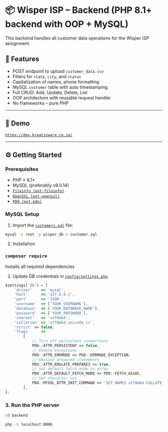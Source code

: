 # 📦 Wisper ISP – Backend (PHP 8.1+ backend with OOP + MySQL)

This backend handles all customer data operations for the Wisper ISP assignment.

## 📌 Features

- POST endpoint to upload `customer_data.csv`
- Filters for `state`, `city`, and `status`
- Capitalization of names, phone formatting
- MySQL `customer` table with auto timestamping
- Full CRUD: Add, Update, Delete, List
- OOP architecture with reusable request handler
- No frameworks – pure PHP

---

## 🚀 Demo

[`https://dev.kreativware.co.za/`](https://dev.kreativware.co.za/)

---

## ⚙ Getting Started

### Prerequisites

- PHP ≥ 8.1+
- MySQL (preferably v8.0.14)
- [`Fileinfo (ext-fileinfo)`](https://www.php.net/manual/en/fileinfo.setup.php)
- [`OpenSSL (ext-openssl)`](https://www.php.net/manual/en/openssl.setup.php)
- [`PDO (ext-pdo)`](https://www.php.net/manual/en/pdo.setup.php)



### MySQL Setup

1. Import the [`customers.sql`](./sql/customers.sql) file:

```bash
mysql -u root -p wisper_db < customer.sql
````

2. Installation

### `composer require`

Installs all required dependencies

2. Update DB credentials in [`config/settings.php`](./config/settings.php).

```ts
$settings['db'] = [
    'driver'    => 'mysql',
    'host'      => '127.0.0.1',
    'port'      => '3306',
    'username'  => [`YOUR_USERNAME`],
    'database'  => [`YOUR_DATABASE_NAME`],
    'password'  => [`YOUR_PASSWORD`],
    'charset'   => 'utf8mb4',
    'collation' => 'utf8mb4_unicode_ci',
    'strict' => false,
    'flags'     =>
        [
            // Turn off persistent connections
            PDO::ATTR_PERSISTENT => false,
            // Enable exceptions
            PDO::ATTR_ERRMODE => PDO::ERRMODE_EXCEPTION,
            // Emulate prepared statements
            PDO::ATTR_EMULATE_PREPARES => true,
            // Set default fetch mode to array
            PDO::ATTR_DEFAULT_FETCH_MODE => PDO::FETCH_ASSOC,
            // Set character set
            PDO::MYSQL_ATTR_INIT_COMMAND => 'SET NAMES utf8mb4 COLLATE utf8mb4_unicode_ci'
        ],
];
```

### 3. Run the PHP server
```bash
cd backend
```
```bash
php -S localhost:8000
```


